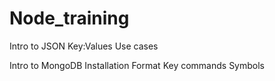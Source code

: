 # Node_training

Intro to JSON
  Key:Values
  Use cases
  
Intro to MongoDB
  Installation
  Format
  Key commands
  Symbols
